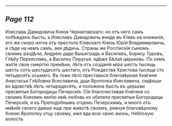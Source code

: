 

---
*Page 112*
---

Изяслава Давидовича Князя Черниговскаго: но отъ него самъ побѣжденъ бысть; а Изяславъ Давидовичь вниде въ Кїевъ на княженїе, его же скоро изгна отъ престола Кїевскаго Князь Юрїй Владимировичь, и сѣде на немъ самъ, аки дѣдичь. Страны же Россїискїя сыномъ своимъ раздѣли, Андрею даде Вышеградъ и Василевъ, Борису Туровъ, Глѣбу Переяславъ, а Василку Порусья, идѣже Бѣлая церьковь. По семъ житїе свое смертїю премѣни, лѣта отъ созданїя мїра шесть тысящь шесть сотъ шестьдесятъ шестаго, отъ Рождества Христова тысяща сто пятьдесятъ осьмаго. Въ тоже лѣто преставися благовѣрная Княгиня Анастасья Глѣбовна Всеславича, дщи Ярополка Изяславича, сидѣвши во вдовствѣ лѣтъ четыредесять, и положена бысть въ церькви пресвятыя Богородицы Печерскїя. Сїя благочестивая Княгиня со своимъ Княземъ велїю имѣ любовь ко обители пресвятыя Богородицы Печерскїя, и къ Преподобнымъ отцемъ Печерскимъ, и много отъ имѣнїя своего даяше еще при животѣ своемъ, ревнуя благовѣрному Князю Ярополку отцу своему, иже вда всю свою жизнь, Неблскую волость
